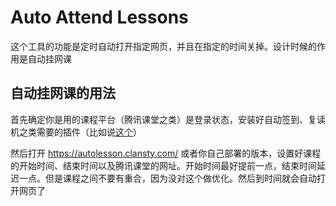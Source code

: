 # Auto Attend Lessons

这个工具的功能是定时自动打开指定网页，并且在指定的时间关掉。设计时候的作用是自动挂网课

## 自动挂网课的用法

首先确定你是用的课程平台（腾讯课堂之类）是登录状态，安装好自动签到、复读机之类需要的插件（比如说[这个](https://greasyfork.org/zh-CN/scripts/401115)）

然后打开 <https://autolesson.clansty.com/> 或者你自己部署的版本，设置好课程的开始时间、结束时间以及腾讯课堂的网址。开始时间最好提前一点，结束时间延迟一点。但是课程之间不要有重合，因为没对这个做优化。然后到时间就会自动打开网页了
